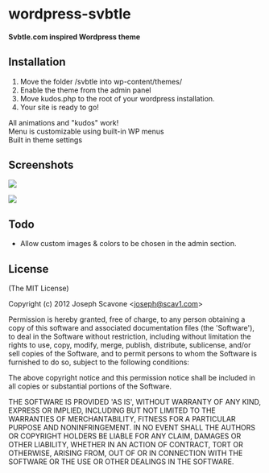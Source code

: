 # wordpress-svbtle
#### Svbtle.com inspired Wordpress theme

  [Follow me on twitter]: http://twitter.com/jscavone
## Installation
1. Move the folder /svbtle into wp-content/themes/
2. Enable the theme from the admin panel
3. Move kudos.php to the root of your wordpress installation.
4. Your site is ready to go!

All animations and "kudos" work!  
Menu is customizable using built-in WP menus  
Built in theme settings


## Screenshots 

![][1]

![][2]

 [1]: https://github.com/scavone/wordpress-svbtle/raw/master/screenshot_main.png
 [2]: https://github.com/scavone/wordpress-svbtle/raw/master/screenshot_options.png


## Todo
* Allow custom images & colors to be chosen in the admin section. 

## License 

(The MIT License)

Copyright (c) 2012 Joseph Scavone &lt;joseph@scav1.com&gt;

Permission is hereby granted, free of charge, to any person obtaining
a copy of this software and associated documentation files (the
'Software'), to deal in the Software without restriction, including
without limitation the rights to use, copy, modify, merge, publish,
distribute, sublicense, and/or sell copies of the Software, and to
permit persons to whom the Software is furnished to do so, subject to
the following conditions:

The above copyright notice and this permission notice shall be
included in all copies or substantial portions of the Software.

THE SOFTWARE IS PROVIDED 'AS IS', WITHOUT WARRANTY OF ANY KIND,
EXPRESS OR IMPLIED, INCLUDING BUT NOT LIMITED TO THE WARRANTIES OF
MERCHANTABILITY, FITNESS FOR A PARTICULAR PURPOSE AND NONINFRINGEMENT.
IN NO EVENT SHALL THE AUTHORS OR COPYRIGHT HOLDERS BE LIABLE FOR ANY
CLAIM, DAMAGES OR OTHER LIABILITY, WHETHER IN AN ACTION OF CONTRACT,
TORT OR OTHERWISE, ARISING FROM, OUT OF OR IN CONNECTION WITH THE
SOFTWARE OR THE USE OR OTHER DEALINGS IN THE SOFTWARE.